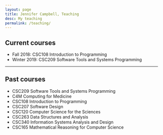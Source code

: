 ```yaml
---
layout: page
title: Jennifer Campbell, Teaching
desc: My teaching
permalink: /teaching/
---
```


<!-- 
{::nomarkdown} 
<figure class="site-profile">
    <img src="{{ site.baseurl }}/assets/img/profile.png">
</figure>
{:/} -->


## Current courses

- Fall 2018: CSC108 Introduction to Programming
- Winter 2019: CSC209 Software Tools and Systems Programming

---

## Past courses

- CSC209 Software Tools and Systems Programming
- C4M Computing for Medicine
- CSC108 Introduction to Programming
- CSC207 Software Design
- CSC120 Computer Science for the Sciences
- CSC263 Data Structures and Analysis
- CSC340 Information Systems Analysis and Design
- CSC165 Mathematical Reasoning for Computer Science
